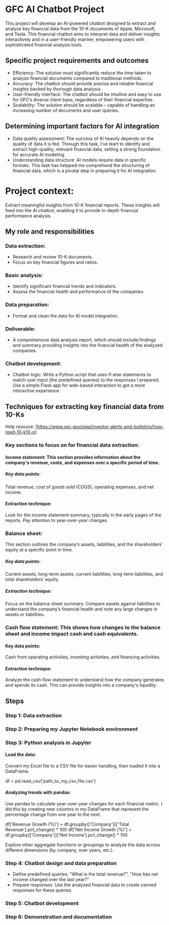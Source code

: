 # GFC AI Chatbot Project
This project will develop an AI-powered chatbot designed to extract and analyze key financial data from the 10-K documents of Apple, Microsoft, and Tesla. This financial chatbot aims to interpret data and deliver insights interactively and in a user-friendly manner, empowering users with sophisticated financial analysis tools.

## Specific project requirements and outcomes

- Efficiency: The solution must significantly reduce the time taken to analyze financial documents compared to traditional methods.
- Accuracy: The chatbot should provide precise and reliable financial insights backed by thorough data analysis.
- User-friendly interface: The chatbot should be intuitive and easy to use for GFC’s diverse client base, regardless of their financial expertise.
- Scalability: The solution should be scalable – capable of handling an increasing number of documents and user queries.

## Determining important factors for AI integration

- Data quality assessment: The success of AI heavily depends on the quality of data it is fed. Through this task, I've leart to identify and extract high-quality, relevant financial data, setting a strong foundation for accurate AI modeling.
- Understanding data structure: AI models require data in specific formats. This task has helpped me comprehend the structuring of financial data, which is a pivotal step in preparing it for AI integration.

# Project context:

Extract meaningful insights from 10-K financial reports.
These insights will feed into the AI chatbot, enabling it to provide in-depth financial performance analysis.

## My  role and responsibilities

### Data extraction:
  - Research and review 10-K documents.
  - Focus on key financial figures and ratios.
    
  ### Basic analysis:
  - Identify significant financial trends and indicators.
  - Assess the financial health and performance of the companies.

### Data preparation:
  - Format and clean the data for AI model integration.

### Deliverable:
  - A comprehensive data analysis report, which should include:findings and summary providing insights into the financial health of the analyzed companies.
    
### Chatbot development:
 - Chatbot logic: Write a Python script that uses if-else statements to match user input (the predefined queries) to the responses I prepared. Use a simple Flask app for web-based interaction to get a more interactive experience.


## Techniques for extracting key financial data from 10-Ks 
Help resouce: [https://www.sec.gov/oiea/investor-alerts-and-bulletins/how-read-10-k10-q]


### Key sections to focus on for financial data extraction:
#### Income statement: This section provides information about the company's revenue, costs, and expenses over a specific period of time.
##### Key data points: 
Total revenue, cost of goods sold (COGS), operating expenses, and net income.
#### Extraction technique: 
Look for the income statement summary, typically in the early pages of the reports. Pay attention to year-over-year changes.

### Balance sheet: 
This section outlines the company’s assets, liabilities, and the shareholders’ equity at a specific point in time.
##### Key data points: 
Current assets, long-term assets, current liabilities, long-term liabilities, and total shareholders’ equity.
##### Extraction technique: 
Focus on the balance sheet summary. Compare assets against liabilities to understand the company’s financial health and note any large changes in assets or liabilities.

### Cash flow statement: This shows how changes to the balance sheet and income impact cash and cash equivalents.
#### Key data points: 
Cash from operating activities, investing activities, and financing activities.
#### Extraction technique: 
Analyze the cash flow statement to understand how the company generates and spends its cash. This can provide insights into a company's liquidity.


## Steps
### Step 1: Data extraction
### Step 2: Preparing my Jupyter Notebook environment
### Step 3: Python analysis in Jupyter

#### Load the data:
Convert my Excel file to a CSV file for easier handling, then loaded it into a DataFrame.

df = pd.read_csv('path_to_my_csv_file.csv')

#### Analyzing trends with pandas:
Use pandas to calculate year-over-year changes for each financial metric. I did this by creating new columns in my DataFrame that represent the percentage change from one year to the next.

df['Revenue Growth (%)'] = df.groupby(['Company'])['Total Revenue'].pct_change() * 100
df['Net Income Growth (%)'] = df.groupby(['Company'])['Net Income'].pct_change() * 100

Explore other aggregate functions or groupings to analyze the data across different dimensions (by company, over years, etc.).

### Step 4: Chatbot design and data preparation
- Define predefined queries: "What is the total revenue?", "How has net income changed over the last year?"
- Prepare responses: Use the analyzed financial data to create canned responses for these queries.

### Step 5: Chatbot development


### Step 6: Demonstration and documentation


